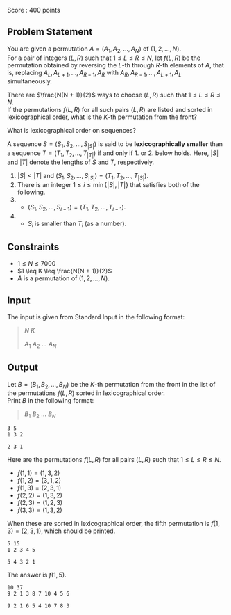 Score : $400$ points

## Problem Statement

You are given a permutation $A = (A_1, A_2, \dots, A_N)$ of $(1, 2, \dots, N)$.<br>
For a pair of integers $(L, R)$ such that $1 \leq L \leq R \leq N$, let $f(L, R)$ be the permutation obtained by reversing the $L$-th through $R$-th elements of $A$, that is, replacing $A_L, A_{L+1}, \dots, A_{R-1}, A_R$ with $A_R, A_{R-1}, \dots, A_{L+1}, A_{L}$ simultaneously.

There are $\frac{N(N + 1)}{2}$ ways to choose $(L, R)$ such that $1 \leq L \leq R \leq N$.<br>
If the permutations $f(L, R)$ for all such pairs $(L, R)$ are listed and sorted in lexicographical order, what is the $K$-th permutation from the front?

 What is lexicographical order on sequences?

A sequence $S = (S_1,S_2,\ldots,S_{|S|})$ is said to be **lexicographically smaller** than a sequence $T = (T_1,T_2,\ldots,T_{|T|})$ if and only if 1. or 2. below holds.
Here, $|S|$ and $|T|$ denote the lengths of $S$ and $T$, respectively.

1. $|S| \lt |T|$ and $(S_1,S_2,\ldots,S_{|S|}) = (T_1,T_2,\ldots,T_{|S|})$.
2. There is an integer $1 \leq i \leq \min\lbrace |S|, |T| \rbrace$ that satisfies both of the following.
1.    - $(S_1,S_2,\ldots,S_{i-1}) = (T_1,T_2,\ldots,T_{i-1})$.
2.    - $S_i$ is smaller than $T_i$ (as a number).

## Constraints

- $1 \leq N \leq 7000$
- $1 \leq K \leq \frac{N(N + 1)}{2}$
- $A$ is a permutation of $(1, 2, \dots, N)$.

## Input

The input is given from Standard Input in the following format:

> $N$ $K$
> 
> $A_1$ $A_2$ $\dots$ $A_N$

## Output

Let $B =(B_1, B_2, \dots, B_N)$ be the $K$-th permutation from the front in the list of the permutations $f(L, R)$ sorted in lexicographical order.<br>
Print $B$ in the following format:

> $B_1$ $B_2$ $\dots$ $B_N$

```input1
3 5
1 3 2
```

```output1
2 3 1
```

Here are the permutations $f(L, R)$ for all pairs $(L, R)$ such that $1 \leq L \leq R \leq N$.

- $f(1, 1) = (1, 3, 2)$
- $f(1, 2) = (3, 1, 2)$
- $f(1, 3) = (2, 3, 1)$
- $f(2, 2) = (1, 3, 2)$
- $f(2, 3) = (1, 2, 3)$
- $f(3, 3) = (1, 3, 2)$

When these are sorted in lexicographical order, the fifth permutation is $f(1, 3) = (2, 3, 1)$, which should be printed.

```input2
5 15
1 2 3 4 5
```

```output2
5 4 3 2 1
```

The answer is $f(1, 5)$.

```input3
10 37
9 2 1 3 8 7 10 4 5 6
```

```output3
9 2 1 6 5 4 10 7 8 3
```